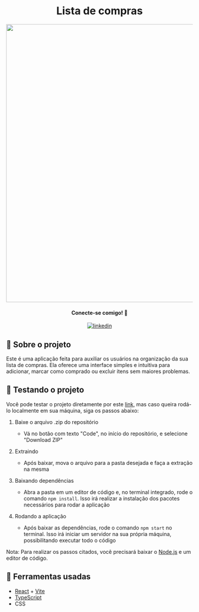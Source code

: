 <h1 align='center'>Lista de compras</h1>

<div align='center'>
  <img src='https://github.com/gustavo-atanazio/lista-de-compras/assets/124182846/65c48da3-6fa1-4cc7-9940-338a48d7e518' width='750px'/>
</div>

<div align='center'>

#### Conecte-se comigo! 🤝
[![linkedin](https://img.shields.io/badge/linkedin-0A66C2?style=for-the-badge&logo=linkedin&logoColor=white)](https://www.linkedin.com/in/gustavo-atanazio)
</div>

## 📘 Sobre o projeto
Este é uma aplicação feita para auxiliar os usuários na organização da sua lista de compras. Ela oferece uma interface simples e intuitiva para adicionar, marcar como comprado ou excluir itens sem maiores problemas.

## 🚀 Testando o projeto
Você pode testar o projeto diretamente por este [link](), mas caso queira rodá-lo localmente em sua máquina, siga os passos abaixo:

1. Baixe o arquivo .zip do repositório
    - Vá no botão com texto "Code", no início do repositório, e selecione "Download ZIP"

2. Extraindo
    - Após baixar, mova o arquivo para a pasta desejada e faça a extração na mesma

3. Baixando dependências
    - Abra a pasta em um editor de código e, no terminal integrado, rode o comando `npm install`. Isso irá realizar a instalação dos pacotes necessários para rodar a aplicação

4. Rodando a aplicação
    - Após baixar as dependências, rode o comando `npm start` no terminal. Isso irá iniciar um servidor na sua própria máquina, possibilitando executar todo o código

Nota: Para realizar os passos citados, você precisará baixar o [Node.js](https://nodejs.org/pt-br) e um editor de código.

## 🔨 Ferramentas usadas
- [React](https://pt-br.react.dev/learn) + [Vite](https://vitejs.dev/)
- [TypeScript](https://www.typescriptlang.org/)
- CSS
